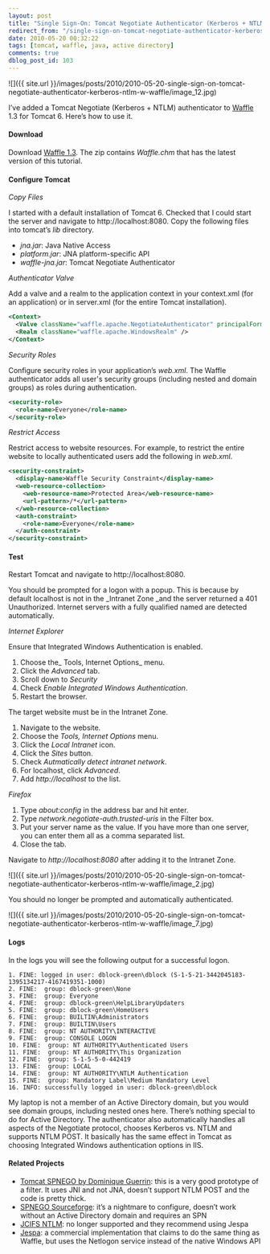 ```yaml
---
layout: post
title: "Single Sign-On: Tomcat Negotiate Authenticator (Kerberos + NTLM) w/ Waffle"
redirect_from: "/single-sign-on-tomcat-negotiate-authenticator-kerberos-ntlm-w-waffle/"
date: 2010-05-20 00:32:22
tags: [tomcat, waffle, java, active directory]
comments: true
dblog_post_id: 103
---
```

![]({{ site.url }}/images/posts/2010/2010-05-20-single-sign-on-tomcat-negotiate-authenticator-kerberos-ntlm-w-waffle/image_12.jpg)

I’ve added a Tomcat Negotiate (Kerberos + NTLM) authenticator to [Waffle](https://github.com/dblock/waffle) 1.3 for Tomcat 6. Here’s how to use it.

#### Download

Download [Waffle 1.3](https://github.com/dblock/waffle/). The zip contains _Waffle.chm_ that has the latest version of this tutorial.

#### Configure Tomcat

_Copy Files_

I started with a default installation of Tomcat 6. Checked that I could start the server and navigate to http://localhost:8080. Copy the following files into tomcat’s _lib_ directory.

- _jna.jar_: Java Native Access
- _platform.jar_: JNA platform-specific API
- _waffle-jna.jar_: Tomcat Negotiate Authenticator

_Authenticator Valve_

Add a valve and a realm to the application context in your context.xml (for an application) or in server.xml (for the entire Tomcat installation).

```xml
<Context>
  <Valve className="waffle.apache.NegotiateAuthenticator" principalFormat="fqn" roleFormat="both" />
  <Realm className="waffle.apache.WindowsRealm" />
</Context>
```

_Security Roles_

Configure security roles in your application’s _web.xml_. The Waffle authenticator adds all user's security groups (including nested and domain groups) as roles during authentication.

```xml
<security-role>
  <role-name>Everyone</role-name>
</security-role>
```

_Restrict Access_

Restrict access to website resources. For example, to restrict the entire website to locally authenticated users add the following in _web.xml_.

```xml
<security-constraint>
  <display-name>Waffle Security Constraint</display-name>
  <web-resource-collection>
    <web-resource-name>Protected Area</web-resource-name>
    <url-pattern>/*</url-pattern>
  </web-resource-collection>
  <auth-constraint>
    <role-name>Everyone</role-name>
  </auth-constraint>
</security-constraint>
```

#### Test

Restart Tomcat and navigate to http://localhost:8080.

You should be prompted for a logon with a popup. This is because by default localhost is not in the _Intranet Zone _and the server returned a 401 Unauthorized. Internet servers with a fully qualified named are detected automatically.

_Internet Explorer_

Ensure that Integrated Windows Authentication is enabled.

1. Choose the_ Tools, Internet Options_ menu.
2. Click the _Advanced_ tab.
3. Scroll down to _Security_
4. Check _Enable Integrated Windows Authentication_.
5. Restart the browser.

The target website must be in the Intranet Zone.

1. Navigate to the website.
2. Choose the _Tools, Internet Options_ menu.
3. Click the _Local Intranet_ icon.
4. Click the _Sites_ button.
5. Check _Autmatically detect intranet network_.
6. For localhost, click _Advanced_.
7. Add _http://localhost_ to the list.

_Firefox_

1. Type _about:config_ in the address bar and hit enter.
2. Type _network.negotiate-auth.trusted-uris_ in the Filter box.
3. Put your server name as the value. If you have more than one server, you can enter them all as a comma separated list.
4. Close the tab.

Navigate to _http://localhost:8080_ after adding it to the Intranet Zone.

![]({{ site.url }}/images/posts/2010/2010-05-20-single-sign-on-tomcat-negotiate-authenticator-kerberos-ntlm-w-waffle/image_2.jpg)

You should no longer be prompted and automatically authenticated.

![]({{ site.url }}/images/posts/2010/2010-05-20-single-sign-on-tomcat-negotiate-authenticator-kerberos-ntlm-w-waffle/image_7.jpg)

#### Logs

In the logs you will see the following output for a successful logon.

```
1. FINE: logged in user: dblock-green\dblock (S-1-5-21-3442045183-1395134217-4167419351-1000)
2. FINE:  group: dblock-green\None
3. FINE:  group: Everyone
4. FINE:  group: dblock-green\HelpLibraryUpdaters
5. FINE:  group: dblock-green\HomeUsers
6. FINE:  group: BUILTIN\Administrators
7. FINE:  group: BUILTIN\Users
8. FINE:  group: NT AUTHORITY\INTERACTIVE
9. FINE:  group: CONSOLE LOGON
10. FINE:  group: NT AUTHORITY\Authenticated Users
11. FINE:  group: NT AUTHORITY\This Organization
12. FINE:  group: S-1-5-5-0-442419
13. FINE:  group: LOCAL
14. FINE:  group: NT AUTHORITY\NTLM Authentication
15. FINE:  group: Mandatory Label\Medium Mandatory Level
16. INFO: successfully logged in user: dblock-green\dblock
```

My laptop is not a member of an Active Directory domain, but you would see domain groups, including nested ones here. There’s nothing special to do for Active Directory. The authenticator also automatically handles all aspects of the Negotiate protocol, chooses Kerberos vs. NTLM and supports NTLM POST. It basically has the same effect in Tomcat as choosing Integrated Windows authentication options in IIS.

#### Related Projects

- [Tomcat SPNEGO by Dominique Guerrin](http://tomcatspnego.codeplex.com/): this is a very good prototype of a filter. It uses JNI and not JNA, doesn’t support NTLM POST and the code is pretty thick.
- [SPNEGO Sourceforge](http://spnego.sourceforge.net/): it’s a nightmare to configure, doesn’t work without an Active Directory domain and requires an SPN
- [JCIFS NTLM](http://jcifs.samba.org/src/docs/ntlmhttpauth.html): no longer supported and they recommend using Jespa
- [Jespa](http://www.ioplex.com/jespa.html): a commercial implementation that claims to do the same thing as Waffle, but uses the Netlogon service instead of the native Windows API
